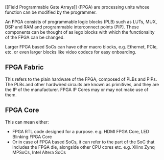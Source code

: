 [[Field Programmable Gate Arrays]] (FPGA) are processing units whose function can be modified by the programmer.

An FPGA consists of programmable logic blocks (PLB) such as LUTs, MUX, DSP and RAM and programmable interconnect points (PIP). These components can be thought of as lego blocks with which the functionality of the FPGA can be changed.

Larger FPGA based SoCs can have other macro blocks, e.g. Ethernet, PCIe, etc. or even larger blocks like video codecs for easy onboarding.
## FPGA Fabric
This refers to the plain hardware of the FPGA, composed of PLBs and PIPs.
The PLBs and other hardwired circuits are known as primitives, and they are the IP of the manufacturer.
FPGA IP Cores may or may not make use of them.
## FPGA Core
This can mean either:
- FPGA RTL code designed for a purpose. e.g. HDMI FPGA Core, LED Blinking FPGA Core
- Or in case of FPGA based SoCs, it can refer to the part of the SoC that includes the FPGA die, alongside other CPU cores etc. e.g. Xilinx Zynq MPSoCs, Intel Altera SoCs